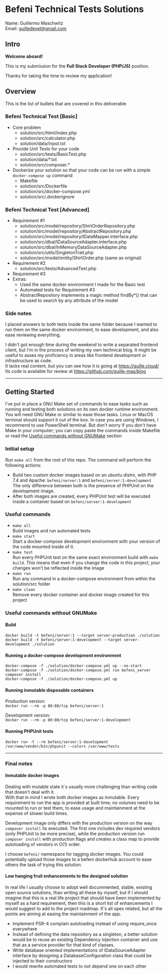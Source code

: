 # Befeni Technical Tests Solutions

Name: Guillermo Maschwitz \
Email: guilledevel@gmail.com

## Intro

**Welcome aboard!**

This is my submission for the **Full Stack Developer (PHP/JS)** position.

Thanks for taking the time to review my application!

## Overview

This is the list of bullets that are covered in this deliverable

### Befeni Technical Test [Basic]

- Core problem
  - solution/src/html/index.php
  - solution/src/calculator.php
  - solution/data/input.txt
- Provide Unit Tests for your code
  - solution/src/tests/BasicTest.php
  - solution/data/*.txt
  - solution/src/composer.*
- Dockerize your solution so that your code can be run with a simple `docker-compose up` command
  - Makefile
  - solution/src/Dockerfile
  - solution/src/docker-compose.yml
  - solution/src/.dockerignore

### Befeni Technical Test [Advanced]

- Requirement #1
  - solution/src/model/repository/ShirtOrderRepository.php
  - solution/src/model/repository/AbstractRepository.php
  - solution/src/model/repository/IDataMapper.interface.php
  - solution/src/dbal/IDataSourceAdapter.interface.php
  - solution/src/dbal/InMemoryDataSourceAdapter.php
  - solution/src/utils/SingletonTrait.php
  - solution/src/model/entity/ShirtOrder.php (same as original)
- Requirement #2
  - solution/src/tests/AdvancedTest.php
- Requirement #3
- Extras:
  - Used the same docker environment I made for the Basic test
  - Automated tests for Requirement #3
  - AbstractRepository implements a magic method findBy*() that can be used to search by any attribute of the model

### Side notes

I placed answers to both tests inside the same folder because I wanted to run them on the same docker environment, to ease development, and also ease reviewing everything.

I didn't got enough time during the weekend to write a separated frontend client, but I'm in the process of writing my own technical blog. It might be useful to asses my proficiency in areas like frontend development or infrastructure as code. \
It lacks real content, but you can see how it is going at https://guille.cloud/ \
Its code is available for review at https://github.com/guille-mas/blog

------------------------------------------------------------

## Getting Started

I've put in place a GNU Make set of commands to ease tasks such as running and testing both solutions on its own docker runtime environment. You will need GNU Make or similar to ease those tasks. Linux or MacOS terminal should support it out of the box. In case you are using Windows, I recommend to use PowerShell terminal. But don't worry if you don't have Make in your computer; you can copy paste the commands inside Makefile or read the [Useful commands without GNUMake](#useful-commands-wo-make) section

### Initial setup

Run `make all` from the root of this repo. The command will perform the following actions:

- Build two custom docker images based on an ubuntu distro, with PHP 7.4 and Apache: `befeni/server:1` and `befeni/server:1-development` \
The only difference between both is the presence of PHPUnit on the development image.
- After both images are created, every PHPUnit test will be executed inside a container based on `befeni/server:1-development`

### Useful commands

- `make all` \
Build images and run automated tests
- `make start` \
Start a docker-compose development environment with your version of the code mounted inside of it.
- `make test` \
Run every PHPUnit test on the same exact environment build with `make build`. This means that even if you change the code in this project, your changes won't be reflected inside the image
- `make run` \
Run any command in a docker-compose environment from within the solution/src folder
- `make clean` \
Remove every docker container and docker image created for this project

<a name="useful-commands-wo-make"></a>

### Useful commands without GNUMake

#### Build

`docker build -t befeni/server:1 --target server-production ./solution`
`docker build -t befeni/server:1-development --target server-development ./solution`

#### Running a docker-compose development environment

`docker-compose -f ./solution/docker-compose.yml up --no-start` \
`docker-compose -f ./solution/docker-compose.yml run befeni_server composer install` \
`docker-compose -f ./solution/docker-compose.yml up`

#### Running inmutable disposable containers

Production version:\
`docker run --rm -p 80:80/tcp befeni/server:1`

Development version:\
`docker run --rm -p 80:80/tcp befeni/server:1-development`

#### Running PHPUnit tests

`docker run -t --rm befeni/server:1-development /var/www/vendor/bin/phpunit --colors /var/www/tests`

------------------------------------------------------------

### Final notes

#### Inmutable docker images

Dealing with mutable state it´s usually more challenging than writing code that doesn't deal with it. \
With that in mind I wrote both docker images as inmutable. Every requirement to run the app is provided at built time; no volumes need to be mounted to run or test them, to ease usage and maintainment at the expense of slower build times.

Development image only differs with the production version on the way `composer install` its executed. The first one includes dev required vendors (only PHPUnit to be more precise), while the production version run `composer install` with production flags and creates a class map to provide autoloading of vendors in O(1) order.

I choose `befeni/` namespace for tagging docker images. You could potentially upload those images to a befeni dockerhub account to ease others the task of trying this solution.

#### Low hanging fruit enhancements to the designed solution

In real life I usually choose to adopt well docummented, stable, existing open source solutions, than writing all these by myself, but if I should imagine that this is a real life project that should have been implemented by myself as a hard requirement, then this is a short list of enhancements I would suggest to add to the project roadmap. It's all opex related, but all the points are aiming at easing the maintainment of the app.

- Implement PSR-4 complain autoloading instead of using require_once everywhere
- Instead of defining the data repository as a singleton, a better solution would be to reuse an existing Dependency injection container and use that as a service provider for that kind of classes.
- Write database oriented implementations of IDataSourceAdapter interface by designing a DatabaseConfiguration class that could be injected to their constructors
- I would rewrite automated tests to not depend one on each other

